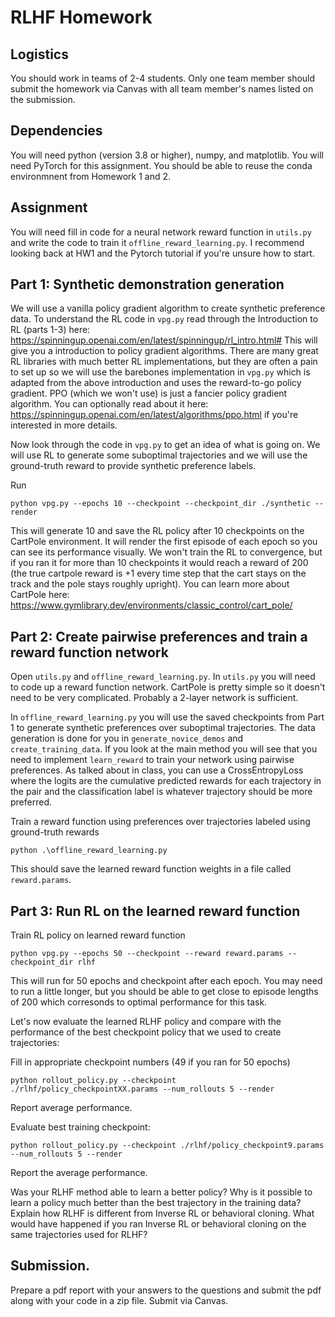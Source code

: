 # RLHF Homework

## Logistics
You should work in teams of 2-4 students. Only one team member should submit the homework via Canvas with all team member's names listed on the submission. 

## Dependencies
You will need python (version 3.8 or higher), numpy, and matplotlib. You will need PyTorch for this assignment.
You should be able to reuse the conda environmnent from Homework 1 and 2.

## Assignment

You will need fill in code for a neural network reward function in ```utils.py``` and write the code to train it ```offline_reward_learning.py```. I recommend looking back at HW1 and the Pytorch tutorial if you're unsure how to start.

## Part 1: Synthetic demonstration generation

We will use a vanilla policy gradient algorithm to create synthetic preference data. To understand the RL code in ```vpg.py``` read through the Introduction to RL (parts 1-3) here: https://spinningup.openai.com/en/latest/spinningup/rl_intro.html#
This will give you a introduction to policy gradient algorithms. There are many great RL libraries with much better RL implementations, but they are often a pain to set up so we will use the barebones implementation in ```vpg.py``` which is adapted from the above introduction and uses the reward-to-go policy gradient. PPO (which we won't use) is just a fancier policy gradient algorithm. You can optionally read about it here: https://spinningup.openai.com/en/latest/algorithms/ppo.html if you're interested in more details.

Now look through the code in ```vpg.py``` to get an idea of what is going on. We will use RL to generate some suboptimal trajectories and we will use the ground-truth reward to provide synthetic preference labels.

Run 
```
python vpg.py --epochs 10 --checkpoint --checkpoint_dir ./synthetic --render
```

This will generate 10 and save the RL policy after 10 checkpoints on the CartPole environment. It will render the first episode of each epoch so you can see its performance visually. We won't train the RL to convergence, but if you ran it for more than 10 checkpoints it would reach a reward of 200 (the true cartpole reward is +1 every time step that the cart stays on the track and the pole stays roughly upright). You can learn more about CartPole here: https://www.gymlibrary.dev/environments/classic_control/cart_pole/


## Part 2: Create pairwise preferences and train a reward function network


Open ```utils.py``` and  ```offline_reward_learning.py```. 
In ```utils.py``` you will need to code up a reward function network. CartPole is pretty simple so it doesn't need to be very complicated. Probably a 2-layer network is sufficient. 

In ```offline_reward_learning.py``` you will use the saved checkpoints from Part 1 to generate synthetic preferences over suboptimal trajectories. The data generation is done for you in ```generate_novice_demos``` and ```create_training_data```. If you look at the main method you will see that you need to implement ```learn_reward``` to train your network using pairwise preferences. As talked about in class, you can use a CrossEntropyLoss where the logits are the cumulative predicted rewards for each trajectory in the pair and the classification label is whatever trajectory should be more preferred.

Train a reward function using preferences over trajectories labeled using ground-truth rewards

```
python .\offline_reward_learning.py
```

This should save the learned reward function weights in a file called ```reward.params```.



## Part 3: Run RL on the learned reward function
Train RL policy on learned reward function

```
python vpg.py --epochs 50 --checkpoint --reward reward.params --checkpoint_dir rlhf
```

This will run for 50 epochs and checkpoint after each epoch. You may need to run a little longer, but you should be able to get close to episode lengths of 200 which corresonds to optimal performance for this task.

Let's now evaluate the learned RLHF policy and compare with the performance of the best checkpoint policy that we used to create trajectories:

Fill in appropriate checkpoint numbers (49 if you ran for 50 epochs)
```
python rollout_policy.py --checkpoint ./rlhf/policy_checkpointXX.params --num_rollouts 5 --render
```

Report average performance.

Evaluate best training checkpoint:
```
python rollout_policy.py --checkpoint ./rlhf/policy_checkpoint9.params --num_rollouts 5 --render
```

Report the average performance.

Was your RLHF method able to learn a better policy? Why is it possible to learn a policy much better than the best trajectory in the training data?
Explain how RLHF is different from Inverse RL or behavioral cloning. What would have happened if you ran Inverse RL or behavioral cloning on the same trajectories used for RLHF?

## Submission.

Prepare a pdf report with your answers to the questions and submit the pdf along with your code in a zip file. Submit via Canvas.



